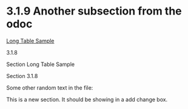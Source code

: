<html dir="LTR" xmlns:mshelp="http://msdn.microsoft.com/mshelp" xmlns:ddue="http://ddue.schemas.microsoft.com/authoring/2003/5" xmlns:xlink="http://www.w3.org/1999/xlink" xmlns:tool="http://www.microsoft.com/tooltip">
 <body>
 <div id="header">
 <h1 class="heading">3.1.9 Another subsection from the odoc</h1>
 </div>
 <div id="mainSection">
 <div id="mainBody">
 <div id="allHistory" class="saveHistory"></div>
 <div id="sectionSection0" class="section" name="collapseableSection">
 

<p> </p>

<p><a href="5d479c1f-d384-4d92-946e-66f9feac93ad.md">Long
Table Sample</a></p>

<p>3.1.8</p>

<p>Section Long Table Sample</p>

<p>Section 3.1.8</p>

<p>Some other random text in the file: </p>

<p>This is a new section. It should be showing in a add change
box.</p>


 </div>
 </div>
 </div>
 </body>
</html>
